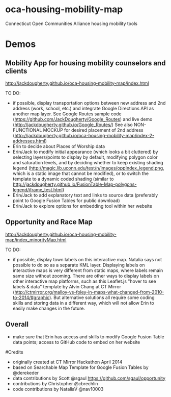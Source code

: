 oca-housing-mobility-map
====================

Connecticut Open Communities Alliance housing mobility tools

# Demos

## Mobility App for housing mobility counselors and clients
http://jackdougherty.github.io/oca-housing-mobility-map/index.html

TO DO:
- if possible, display transportation options between new address and 2nd address (work, school, etc.) and integrate Google Directions API as another map layer. See Google Routes sample code (https://github.com/JackDougherty/Google_Routes) and live demo (http://jackdougherty.github.io/Google_Routes/) See also NON-FUNCTIONAL MOCKUP for desired placement of 2nd address (http://jackdougherty.github.io/oca-housing-mobility-map/index-2-addresses.html)
- Erin to decide about Places of Worship data
- Erin/Jack to modify initial appearance (which looks a bit cluttered) by selecting layers/points to display by default, modifying polygon color and saturation levels, and by deciding whether to keep existing shading legend (http://magic.lib.uconn.edu/test/n/images/oppIndex_legend.png, which is a static image that cannot be modified), or to switch the template to a dynamic coded shading (similar to http://jackdougherty.github.io/FusionTable-Map-polygons-legend/iframe_test.html)
- Erin/Jack to add explanatory text and links to source data (preferably point to Google Fusion Tables for public download)
- Erin/Jack to explore options for embedding tool within her website

## Opportunity and Race Map
http://jackdougherty.github.io/oca-housing-mobility-map/index_minorityMap.html

TO DO:
- if possible, display town labels on this interactive map. Natalia says not possible to do so as a separate KML layer. Displaying labels on interactive maps is very different from static maps, where labels remain same size without zooming. There are other ways to display labels on other interactive map platforms, such as this Leaflet.js "hover to see labels & data" template by Alvin Chang at CT Mirror (http://ctmirror.org/malloy-vs-foley-in-maps-what-changed-from-2010-to-2014/#graphic). But alternative solutions all require some coding skills and storing data in a different way, which will not allow Erin to easily make changes in the future.

## Overall
- make sure that Erin has access and skills to modify Google Fusion Table data points; access to GitHub code to embed on her website

#Credits
- originally created at CT Mirror Hackathon April 2014
- based on Searchable Map Template for Google Fusion Tables by @derekeder
- data contributions by Scott @sgaul https://github.com/sgaul/opportunity
- contributions by Christopher @cbrechlin
- code contributions by NataliaV @nav10003
